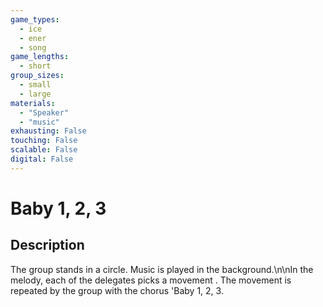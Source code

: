 ```yaml
---
game_types:
  - ice
  - ener
  - song
game_lengths:
  - short
group_sizes:
  - small
  - large
materials:
  - "Speaker"
  - "music"
exhausting: False
touching: False
scalable: False
digital: False
---
```

# Baby 1, 2, 3

## Description
The group stands in a circle. Music is played in the background.\n\nIn the melody, each of the delegates picks a movement . The movement is repeated by the group with the chorus 'Baby 1, 2, 3.
